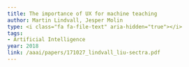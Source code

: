 ```yaml
---
title: The importance of UX for machine teaching
author: Martin Lindvall, Jesper Molin
type: <i class="fa fa-file-text" aria-hidden="true"></i>
tags:
- Artificial Intelligence
year: 2018
link: /aaai/papers/171027_lindvall_liu-sectra.pdf
---
```


